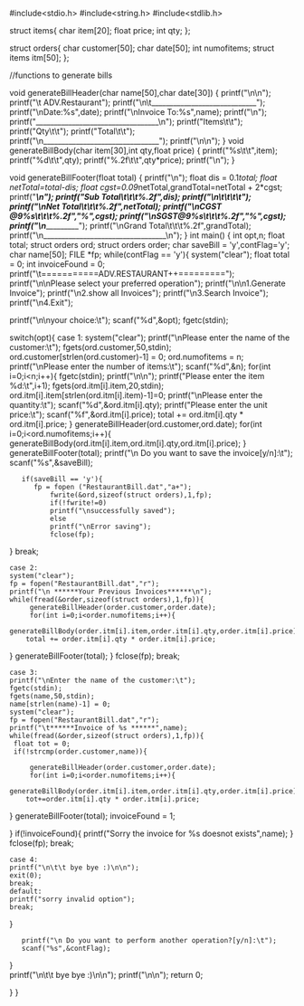 #include<stdio.h>
#include<string.h>
#include<stdlib.h>


struct items{
	char item[20];
	float price;
	int qty;
};

struct orders{
	char customer[50];
	char date[50];
	int numofitems;
	struct items itm[50];
};



//functions to generate bills

void generateBillHeader(char name[50],char date[30])
{
printf("\n\n");
	printf("\t ADV.Restaurant");
        printf("\n\t_____________________________");
	printf("\nDate:%s",date);
	printf("\nInvoice To:%s",name);
	printf("\n");
	printf("__________________________________\n");
	printf("Items\t\t");
	printf("Qty\t\t");
	printf("Total\t\t");
	printf("\n________________________________");
	printf("\n\n");
}
void generateBillBody(char item[30],int qty,float price)
{
printf("%s\t\t",item);
	printf("%d\t\t",qty);
	printf("%.2f\t\t",qty*price);
	printf("\n");
}

void generateBillFooter(float total)
{
printf("\n");
	float dis = 0.1*total;
	float netTotal=total-dis;
	float cgst=0.09*netTotal,grandTotal=netTotal + 2*cgst;
	printf("__________________________________\n");
	printf("Sub Total\t\t\t%.2f",dis);
	printf("\n\t\t\t\t_________");
	printf("\nNet Total\t\t\t%.2f",netTotal);
	printf("\nCGST @9%s\t\t\t%.2f","%",cgst);
	printf("\nSGST@9%s\t\t\t%.2f","%",cgst);
	printf("\n__________________________________");
	printf("\nGrand Total\t\t\t%.2f",grandTotal);
	printf("\n__________________________________\n");
}
int main()
{
  int opt,n;
  float total;
  struct orders ord;
  struct orders order;
  char saveBill = 'y',contFlag='y';
  char name[50];
  FILE *fp;
  while(contFlag == 'y'){
    system("clear");
    float total = 0;
    int invoiceFound = 0;
  printf("\t===========ADV.RESTAURANT++=========");
  printf("\n\nPlease select your preferred operation");
  printf("\n\n1.Generate Invoice");
  printf("\n2.show all Invoices");
  printf("\n3.Search Invoice");
  printf("\n4.Exit");

  printf("\n\nyour choice:\t");
  scanf("%d",&opt);
  fgetc(stdin);

  switch(opt){
	case 1:
	system("clear");
	printf("\nPlease enter the name of the customer:\t");
	fgets(ord.customer,50,stdin);
	ord.customer[strlen(ord.customer)-1] = 0;
        ord.numofitems = n;
	printf("\nPlease enter the number of items:\t");
	scanf("%d",&n);
	for(int i=0;i<n;i++){
	 fgetc(stdin);
	 printf("\n\n");
	 printf("Please enter the item %d:\t",i+1);
	 fgets(ord.itm[i].item,20,stdin);
	 ord.itm[i].item[strlen(ord.itm[i].item)-1]=0;
	 printf("\nPlease enter the quantity:\t");
	 scanf("%d",&ord.itm[i].qty);
	 printf("Please enter the unit price:\t");
	 scanf("%f",&ord.itm[i].price);
	 total += ord.itm[i].qty * ord.itm[i].price;
}
	generateBillHeader(ord.customer,ord.date);
        for(int i=0;i<ord.numofitems;i++){
	generateBillBody(ord.itm[i].item,ord.itm[i].qty,ord.itm[i].price);
           }
           generateBillFooter(total);
	   printf("\n Do you want to save the invoice[y/n]:\t");
	   scanf("%s",&saveBill);
	   
 	   if(saveBill == 'y'){
   	      fp = fopen ("RestaurantBill.dat","a+");
              fwrite(&ord,sizeof(struct orders),1,fp);
              if(!fwrite!=0)
    	      printf("\nsuccessfully saved");
              else
              printf("\nError saving");
              fclose(fp);
}
       break;

	case 2:
	system("clear");
	fp = fopen("RestaurantBill.dat","r");
	printf("\n ******Your Previous Invoices******\n");
	while(fread(&order,sizeof(struct orders),1,fp)){
         generateBillHeader(order.customer,order.date);
         for(int i=0;i<order.numofitems;i++){
		generateBillBody(order.itm[i].item,order.itm[i].qty,order.itm[i].price);
		total += order.itm[i].qty * order.itm[i].price;
}
	generateBillFooter(total);
}
	fclose(fp);
	break;
	
	case 3:
	printf("\nEnter the name of the customer:\t");
	fgetc(stdin);
	fgets(name,50,stdin);
	name[strlen(name)-1] = 0;
	system("clear");
	fp = fopen("RestaurantBill.dat","r");
	printf("\t******Invoice of %s ******",name);
	while(fread(&order,sizeof(struct orders),1,fp)){
	 float tot = 0;
	 if(!strcmp(order.customer,name)){

         generateBillHeader(order.customer,order.date);
         for(int i=0;i<order.numofitems;i++){
		generateBillBody(order.itm[i].item,order.itm[i].qty,order.itm[i].price);
		tot+=order.itm[i].qty * order.itm[i].price;
}
	generateBillFooter(total);
	invoiceFound = 1;

}
	if(!invoiceFound){
	printf("Sorry the invoice for %s doesnot exists",name);
}
	fclose(fp);
	break;

	case 4:
	printf("\n\t\t bye bye :)\n\n");
	exit(0);
	break;
	default:
	printf("sorry invalid option");
	break;
}

       printf("\n Do you want to perform another operation?[y/n]:\t");
       scanf("%s",&contFlag);
}	 
        printf("\n\t\t bye bye :)\n\n");
	printf("\n\n");
	return 0;

	

}
}
	



